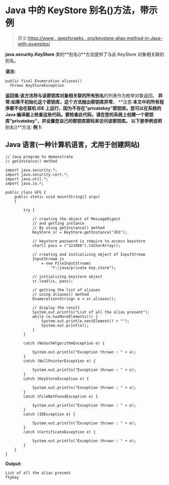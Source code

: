 # Java 中的 KeyStore 别名()方法，带示例

> 原文:[https://www . geesforgeks . org/keystore-alias-method-in-Java-with-examples/](https://www.geeksforgeeks.org/keystore-aliases-method-in-java-with-examples/)

**java.security.KeyStore** 类的**别名()**方法提供了与此 KeyStore 对象相关联的别名。

**语法:**

```
public final Enumeration aliases()
  throws KeyStoreException
```

**返回值:**该方法将与该密钥库对象相关联的所有**别名**的列表作为枚举对象返回。
**异常:**如果不初始化这个密钥库，这个方法抛出**密钥库异常**。
**注意:**本文中的所有程序都不会在联机 IDE 上运行，因为不存在“privatekey”密钥库。您可以在系统的 Java 编译器上检查这些代码。要检查此代码，请在您的系统上创建一个密钥库“privatekey”，并设置您自己的密钥库密码来访问该密钥库。
以下是举例说明**别名()**方法:
**例 1:**

## Java 语言(一种计算机语言，尤用于创建网站)

```
// Java program to demonstrate
// getInstance() method

import java.security.*;
import java.security.cert.*;
import java.util.*;
import java.io.*;

public class GFG {
    public static void main(String[] argv)
    {

        try {

            // creating the object of MessageDigest
            // and getting instance
            // By using getInstance() method
            KeyStore sr = KeyStore.getInstance("JKS");

            // keystore password is require to access keystore
            char[] pass = ("123456").toCharArray();

            // creating and initializing object of InputStream
            InputStream is
                = new FileInputStream(
                    "f:/java/private key.store");

            // initializing keystore object
            sr.load(is, pass);

            // getting the list of aliases
            // using aliases() method
            Enumeration<String> e = sr.aliases();

            // display the result
            System.out.println("List of all the alias present");
            while (e.hasMoreElements()) {
                System.out.print(e.nextElement() + "");
                System.out.println();
            }
        }

        catch (NoSuchAlgorithmException e) {

            System.out.println("Exception thrown : " + e);
        }
        catch (NullPointerException e) {

            System.out.println("Exception thrown : " + e);
        }
        catch (KeyStoreException e) {

            System.out.println("Exception thrown : " + e);
        }
        catch (FileNotFoundException e) {

            System.out.println("Exception thrown : " + e);
        }
        catch (IOException e) {

            System.out.println("Exception thrown : " + e);
        }
        catch (CertificateException e) {

            System.out.println("Exception thrown : " + e);
        }
    }
}
```

**Output:** 

```
List of all the alias present
ftpkey
```